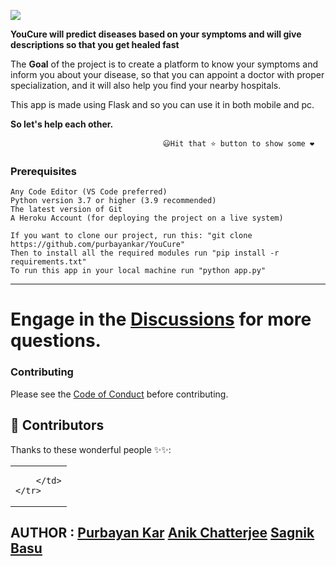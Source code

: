 ![](https://github.com/purbayankar/YouCure/blob/main/Health_Care_Unit/static/Webp.net-gifmaker.gif)


**YouCure will predict diseases based on your symptoms and will give descriptions so that you get healed fast**

The **Goal** of the project is to create a platform to know your symptoms and inform you about your disease, so that
you can appoint a doctor with proper specialization, and it will also help you find your nearby hospitals.

This app is made using Flask and so you can use it in both mobile and pc.

**So let's help each other.**


                                      😃Hit that ⭐ button to show some ❤️           


### Prerequisites


```
Any Code Editor (VS Code preferred)
Python version 3.7 or higher (3.9 recommended)
The latest version of Git
A Heroku Account (for deploying the project on a live system)
```

```
If you want to clone our project, run this: "git clone https://github.com/purbayankar/YouCure"
Then to install all the required modules run "pip install -r requirements.txt"
To run this app in your local machine run "python app.py"
```



---

# Engage in the [Discussions](https://github.com/purbayankar/YouCure/discussions) for more questions.

### Contributing
Please see the [Code of Conduct](https://github.com/purbayankar/YouCure/blob/main/CODE_OF_CONTACT.md) before contributing.

## 🌟 Contributors 

Thanks to these wonderful people ✨✨:

<table>
	<tr>
		<td>
			
		</td>
	</tr>
</table>

## AUTHOR : [Purbayan Kar](https://github.com/purbayankar) [Anik Chatterjee](https://github.com/starboi2000) [Sagnik Basu](https://github.com/Swagnick99)


